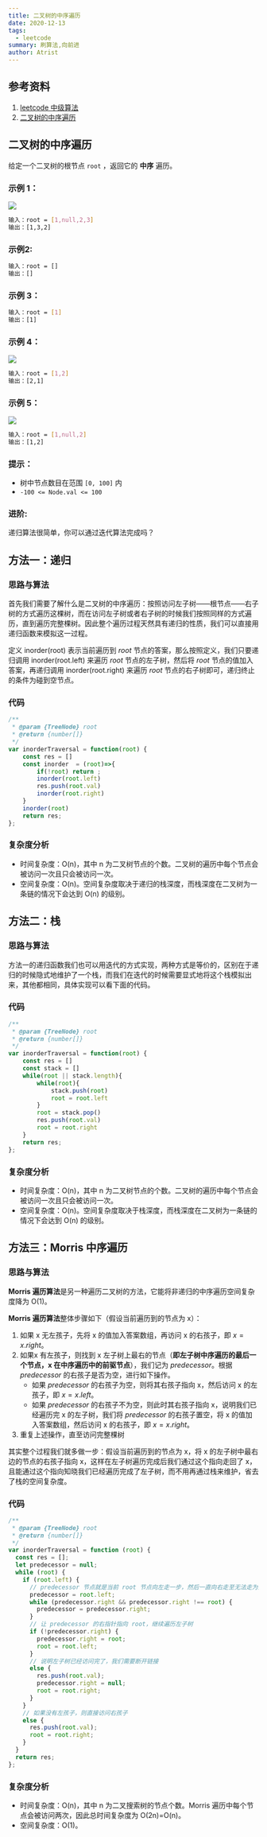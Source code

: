 ```yaml
---
title: 二叉树的中序遍历
date: 2020-12-13
tags:
  - leetcode
summary: 刷算法,向前进
author: Atrist
---
```


## 参考资料

1. [leetcode 中级算法](https://leetcode-cn.com/leetbook/detail/top-interview-questions-medium/)
2. [二叉树的中序遍历](https://leetcode-cn.com/problems/binary-tree-inorder-traversal/description/)
## 二叉树的中序遍历
给定一个二叉树的根节点 `root` ，返回它的 **中序** 遍历。

### 示例 1：

![](./images/inorder_1.jpg)

```bash
输入：root = [1,null,2,3]
输出：[1,3,2]
```
### 示例2:
```bash
输入：root = []
输出：[]
```
### 示例 3：
```bash
输入：root = [1]
输出：[1]
```
### 示例 4：
![](./images/inorder_4.jpg)

```bash
输入：root = [1,2]
输出：[2,1]
```
### 示例 5：
![](./images/inorder_5.jpg)

```bash
输入：root = [1,null,2]
输出：[1,2]
```
### 提示：

- 树中节点数目在范围 `[0, 100]` 内
- `-100 <= Node.val <= 100 `

### 进阶: 
递归算法很简单，你可以通过迭代算法完成吗？

## 方法一：递归
### 思路与算法

首先我们需要了解什么是二叉树的中序遍历：按照访问左子树——根节点——右子树的方式遍历这棵树，而在访问左子树或者右子树的时候我们按照同样的方式遍历，直到遍历完整棵树。因此整个遍历过程天然具有递归的性质，我们可以直接用递归函数来模拟这一过程。

定义 inorder(root) 表示当前遍历到 $\textit{root}$ 节点的答案，那么按照定义，我们只要递归调用 inorder(root.left) 来遍历 $\textit{root}$ 节点的左子树，然后将 $\textit{root}$ 节点的值加入答案，再递归调用 inorder(root.right) 来遍历 $\textit{root}$ 节点的右子树即可，递归终止的条件为碰到空节点。

### 代码
```js
/**
 * @param {TreeNode} root
 * @return {number[]}
 */
var inorderTraversal = function(root) {
    const res = []
    const inorder  = (root)=>{
        if(!root) return ;
        inorder(root.left)
        res.push(root.val)
        inorder(root.right)
    }
    inorder(root)
    return res;
};
```

### 复杂度分析

- 时间复杂度：O(n)，其中 n 为二叉树节点的个数。二叉树的遍历中每个节点会被访问一次且只会被访问一次。
- 空间复杂度：O(n)。空间复杂度取决于递归的栈深度，而栈深度在二叉树为一条链的情况下会达到 O(n) 的级别。

## 方法二：栈
### 思路与算法
方法一的递归函数我们也可以用迭代的方式实现，两种方式是等价的，区别在于递归的时候隐式地维护了一个栈，而我们在迭代的时候需要显式地将这个栈模拟出来，其他都相同，具体实现可以看下面的代码。


### 代码
```js
/**
 * @param {TreeNode} root
 * @return {number[]}
 */
var inorderTraversal = function(root) {
    const res = []
    const stack = []
    while(root || stack.length){
        while(root){
            stack.push(root)
            root = root.left
        }
        root = stack.pop()
        res.push(root.val)
        root = root.right
    }
    return res;
};
```
### 复杂度分析

- 时间复杂度：O(n)，其中 n 为二叉树节点的个数。二叉树的遍历中每个节点会被访问一次且只会被访问一次。
- 空间复杂度：O(n)。空间复杂度取决于栈深度，而栈深度在二叉树为一条链的情况下会达到 O(n) 的级别。

## 方法三：Morris 中序遍历
### 思路与算法

**Morris 遍历算法**是另一种遍历二叉树的方法，它能将非递归的中序遍历空间复杂度降为 O(1)。

**Morris 遍历算法**整体步骤如下（假设当前遍历到的节点为 x）：
1. 如果 x 无左孩子，先将 x 的值加入答案数组，再访问 x 的右孩子，即 $x = x.\textit{right}$。
2. 如果x 有左孩子，则找到 x 左子树上最右的节点（**即左子树中序遍历的最后一个节点，x 在中序遍历中的前驱节点**），我们记为 $\textit{predecessor}$。根据 $\textit{predecessor}$ 的右孩子是否为空，进行如下操作。
   - 如果 $\textit{predecessor}$ 的右孩子为空，则将其右孩子指向 x，然后访问 x 的左孩子，即 $x = x.\textit{left}$。
   - 如果 $\textit{predecessor}$ 的右孩子不为空，则此时其右孩子指向 x，说明我们已经遍历完 x 的左子树，我们将 $\textit{predecessor}$ 的右孩子置空，将 x 的值加入答案数组，然后访问 x 的右孩子，即 $x = x.\textit{right}$。
3. 重复上述操作，直至访问完整棵树


其实整个过程我们就多做一步：假设当前遍历到的节点为 x，将 x 的左子树中最右边的节点的右孩子指向 x，这样在左子树遍历完成后我们通过这个指向走回了 x，且能通过这个指向知晓我们已经遍历完成了左子树，而不用再通过栈来维护，省去了栈的空间复杂度。
### 代码
```js
/**
 * @param {TreeNode} root
 * @return {number[]}
 */
var inorderTraversal = function (root) {
  const res = [];
  let predecessor = null;
  while (root) {
    if (root.left) {
      // predecessor 节点就是当前 root 节点向左走一步，然后一直向右走至无法走为止
      predecessor = root.left;
      while (predecessor.right && predecessor.right !== root) {
        predecessor = predecessor.right;
      }
      // 让 predecessor 的右指针指向 root，继续遍历左子树
      if (!predecessor.right) {
        predecessor.right = root;
        root = root.left;
      }
      // 说明左子树已经访问完了，我们需要断开链接
      else {
        res.push(root.val);
        predecessor.right = null;
        root = root.right;
      }
    }
    // 如果没有左孩子，则直接访问右孩子
    else {
      res.push(root.val);
      root = root.right;
    }
  }
  return res;
};
```
### 复杂度分析

- 时间复杂度：O(n)，其中 n 为二叉搜索树的节点个数。Morris 遍历中每个节点会被访问两次，因此总时间复杂度为 O(2n)=O(n)。
- 空间复杂度：O(1)。




